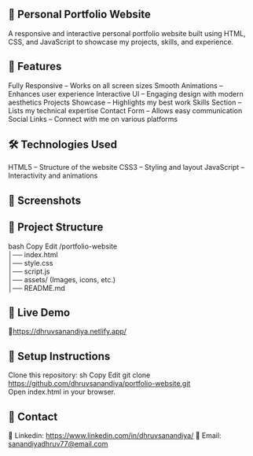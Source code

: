 ## 📌 Personal Portfolio Website
A responsive and interactive personal portfolio website built using HTML, CSS, and JavaScript to showcase my projects, skills, and experience.

## 🚀 Features
Fully Responsive – Works on all screen sizes
Smooth Animations – Enhances user experience
Interactive UI – Engaging design with modern aesthetics
Projects Showcase – Highlights my best work
Skills Section – Lists my technical expertise
Contact Form – Allows easy communication
Social Links – Connect with me on various platforms

## 🛠️ Technologies Used
HTML5 – Structure of the website
CSS3 – Styling and layout
JavaScript – Interactivity and animations

## 📸 Screenshots

## 📂 Project Structure
bash
Copy
Edit
/portfolio-website  
│── index.html  
│── style.css  
│── script.js  
│── assets/ (Images, icons, etc.)  
│── README.md  

## 🔗 Live Demo
🔗https://dhruvsanandiya.netlify.app/

## 📌 Setup Instructions
Clone this repository:
sh
Copy
Edit
git clone https://github.com/dhruvsanandiya/portfolio-website.git  
Open index.html in your browser.

## 📧 Contact
🔗 Linkedin: https://www.linkedin.com/in/dhruvsanandiya/
📩 Email: sanandiyadhruv77@email.com
